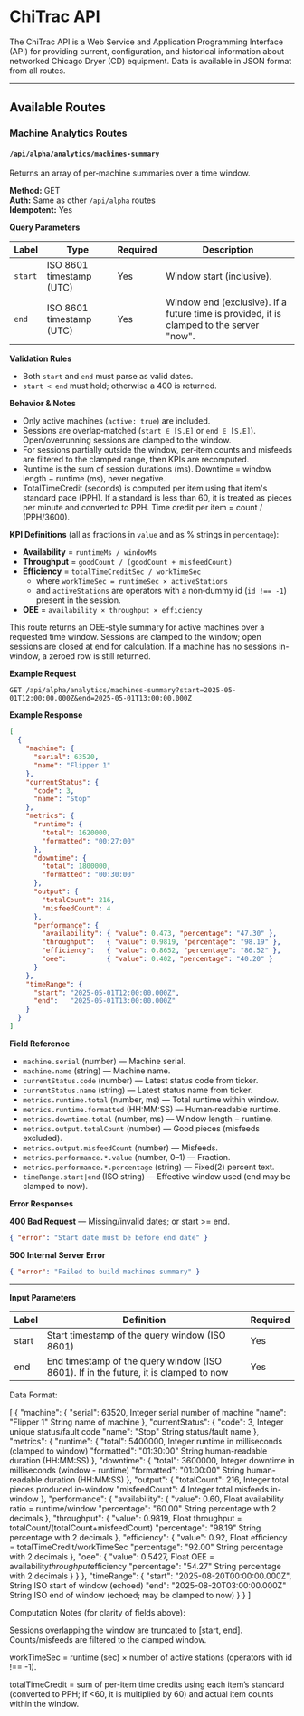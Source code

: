 # ChiTrac API

The ChiTrac API is a Web Service and Application Programming Interface (API) for providing current, configuration, and historical information about networked Chicago Dryer (CD) equipment. Data is available in JSON format from all routes.

---

## Available Routes

### Machine Analytics Routes

#### `/api/alpha/analytics/machines-summary`

Returns an array of per‑machine summaries over a time window.

**Method:** GET  
**Auth:** Same as other `/api/alpha` routes  
**Idempotent:** Yes

**Query Parameters**

| Label | Type | Required | Description |
|-------|------|----------|-------------|
| `start` | ISO 8601 timestamp (UTC) | Yes | Window start (inclusive). |
| `end` | ISO 8601 timestamp (UTC) | Yes | Window end (exclusive). If a future time is provided, it is clamped to the server "now". |

**Validation Rules**

- Both `start` and `end` must parse as valid dates.
- `start < end` must hold; otherwise a 400 is returned.

**Behavior & Notes**

- Only active machines (`active: true`) are included.
- Sessions are overlap‑matched (`start ∈ [S,E]` or `end ∈ [S,E]`). Open/overrunning sessions are clamped to the window.
- For sessions partially outside the window, per‑item counts and misfeeds are filtered to the clamped range, then KPIs are recomputed.
- Runtime is the sum of session durations (ms). Downtime = window length − runtime (ms), never negative.
- TotalTimeCredit (seconds) is computed per item using that item's standard pace (PPH). If a standard is less than 60, it is treated as pieces per minute and converted to PPH. Time credit per item = count / (PPH/3600).

**KPI Definitions** (all as fractions in `value` and as % strings in `percentage`):

- **Availability** = `runtimeMs / windowMs`
- **Throughput** = `goodCount / (goodCount + misfeedCount)`
- **Efficiency** = `totalTimeCreditSec / workTimeSec`
  - where `workTimeSec = runtimeSec × activeStations`
  - and `activeStations` are operators with a non‑dummy id (`id !== -1`) present in the session.
- **OEE** = `availability × throughput × efficiency`

This route returns an OEE-style summary for active machines over a requested time window. Sessions are clamped to the window; open sessions are closed at end for calculation. If a machine has no sessions in-window, a zeroed row is still returned.

**Example Request**

```
GET /api/alpha/analytics/machines-summary?start=2025-05-01T12:00:00.000Z&end=2025-05-01T13:00:00.000Z
```

**Example Response**

```json
[
  {
    "machine": {
      "serial": 63520,
      "name": "Flipper 1"
    },
    "currentStatus": {
      "code": 3,
      "name": "Stop"
    },
    "metrics": {
      "runtime": {
        "total": 1620000,
        "formatted": "00:27:00"
      },
      "downtime": {
        "total": 1800000,
        "formatted": "00:30:00"
      },
      "output": {
        "totalCount": 216,
        "misfeedCount": 4
      },
      "performance": {
        "availability": { "value": 0.473, "percentage": "47.30" },
        "throughput":   { "value": 0.9819, "percentage": "98.19" },
        "efficiency":   { "value": 0.8652, "percentage": "86.52" },
        "oee":          { "value": 0.402, "percentage": "40.20" }
      }
    },
    "timeRange": {
      "start": "2025-05-01T12:00:00.000Z",
      "end":   "2025-05-01T13:00:00.000Z"
    }
  }
]
```

**Field Reference**

- `machine.serial` (number) — Machine serial.
- `machine.name` (string) — Machine name.
- `currentStatus.code` (number) — Latest status code from ticker.
- `currentStatus.name` (string) — Latest status name from ticker.
- `metrics.runtime.total` (number, ms) — Total runtime within window.
- `metrics.runtime.formatted` (HH:MM:SS) — Human‑readable runtime.
- `metrics.downtime.total` (number, ms) — Window length − runtime.
- `metrics.output.totalCount` (number) — Good pieces (misfeeds excluded).
- `metrics.output.misfeedCount` (number) — Misfeeds.
- `metrics.performance.*.value` (number, 0–1) — Fraction.
- `metrics.performance.*.percentage` (string) — Fixed(2) percent text.
- `timeRange.start|end` (ISO string) — Effective window used (end may be clamped to now).

**Error Responses**

**400 Bad Request** — Missing/invalid dates; or start >= end.

```json
{ "error": "Start date must be before end date" }
```

**500 Internal Server Error**

```json
{ "error": "Failed to build machines summary" }
```

---

**Input Parameters**

| Label | Definition | Required |
|-------|------------|----------|
| start | Start timestamp of the query window (ISO 8601) | Yes |
| end | End timestamp of the query window (ISO 8601). If in the future, it is clamped to now | Yes |

Data Format:

[
  {
    "machine": {
      "serial": 63520,                                  Integer serial number of machine
      "name": "Flipper 1"                               String name of machine
    },
    "currentStatus": {
      "code": 3,                                        Integer unique status/fault code
      "name": "Stop"                                    String status/fault name
    },
    "metrics": {
      "runtime": {
        "total": 5400000,                               Integer runtime in milliseconds (clamped to window)
        "formatted": "01:30:00"                         String human-readable duration (HH:MM:SS)
      },
      "downtime": {
        "total": 3600000,                               Integer downtime in milliseconds (window - runtime)
        "formatted": "01:00:00"                         String human-readable duration (HH:MM:SS)
      },
      "output": {
        "totalCount": 216,                              Integer total pieces produced in-window
        "misfeedCount": 4                               Integer total misfeeds in-window
      },
      "performance": {
        "availability": {
          "value": 0.60,                                Float availability ratio = runtime/window
          "percentage": "60.00"                         String percentage with 2 decimals
        },
        "throughput": {
          "value": 0.9819,                              Float throughput = totalCount/(totalCount+misfeedCount)
          "percentage": "98.19"                         String percentage with 2 decimals
        },
        "efficiency": {
          "value": 0.92,                                Float efficiency = totalTimeCredit/workTimeSec
          "percentage": "92.00"                         String percentage with 2 decimals
        },
        "oee": {
          "value": 0.5427,                              Float OEE = availability*throughput*efficiency
          "percentage": "54.27"                         String percentage with 2 decimals
        }
      }
    },
    "timeRange": {
      "start": "2025-08-20T00:00:00.000Z",              String ISO start of window (echoed)
      "end": "2025-08-20T03:00:00.000Z"                 String ISO end of window (echoed; may be clamped to now)
    }
  }
]


Computation Notes (for clarity of fields above):

Sessions overlapping the window are truncated to [start, end]. Counts/misfeeds are filtered to the clamped window.

workTimeSec = runtime (sec) × number of active stations (operators with id !== -1).

totalTimeCredit = sum of per-item time credits using each item’s standard (converted to PPH; if <60, it is multiplied by 60) and actual item counts within the window.